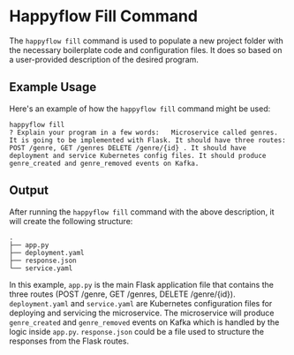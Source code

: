# Happyflow Fill Command

The `happyflow fill` command is used to populate a new project folder with the necessary boilerplate code and configuration files. It does so based on a user-provided description of the desired program. 

## Example Usage

Here's an example of how the `happyflow fill` command might be used:

```
happyflow fill
? Explain your program in a few words:   Microservice called genres. It is going to be implemented with Flask. It should have three routes: POST /genre, GET /genres DELETE /genre/{id} . It should have deployment and service Kubernetes config files. It should produce genre_created and genre_removed events on Kafka.
```

## Output

After running the `happyflow fill` command with the above description, it will create the following structure:

```
.
├── app.py
├── deployment.yaml
├── response.json
└── service.yaml
```

In this example, `app.py` is the main Flask application file that contains the three routes (POST /genre, GET /genres, DELETE /genre/{id}). `deployment.yaml` and `service.yaml` are Kubernetes configuration files for deploying and servicing the microservice. The microservice will produce `genre_created` and `genre_removed` events on Kafka which is handled by the logic inside `app.py`. `response.json` could be a file used to structure the responses from the Flask routes.
